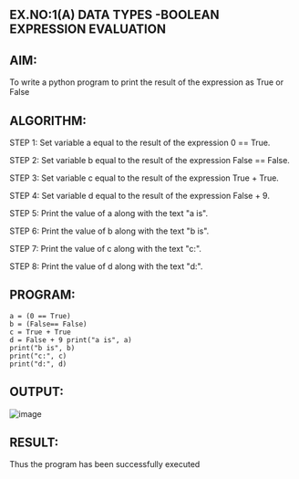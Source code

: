## EX.NO:1(A)	DATA TYPES -BOOLEAN EXPRESSION EVALUATION
## AIM:
To write a python program to print the result of the expression as True or False
## ALGORITHM:
STEP 1: Set variable a equal to the result of the expression 0 == True.

STEP 2: Set variable b equal to the result of the expression False == False.

STEP 3: Set variable c equal to the result of the expression True + True.

STEP 4: Set variable d equal to the result of the expression False + 9.

STEP 5: Print the value of a along with the text "a is".

STEP 6: Print the value of b along with the text "b is".

STEP 7: Print the value of c along with the text "c:". 

STEP 8: Print the value of d along with the text "d:".

## PROGRAM:
```
a = (0 == True)
b = (False== False)
c = True + True
d = False + 9 print("a is", a)
print("b is", b)
print("c:", c)
print("d:", d)
```
## OUTPUT:
![image](https://github.com/user-attachments/assets/0cd7dab0-8983-450a-afb3-57e507eef0bb)

## RESULT:
Thus the program has been successfully executed
